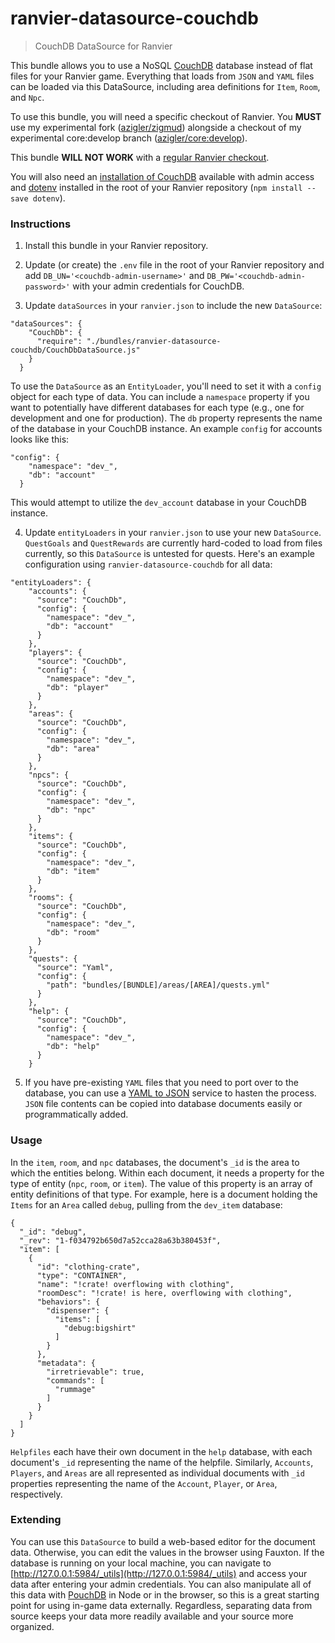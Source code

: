# ranvier-datasource-couchdb

> CouchDB DataSource for Ranvier

This bundle allows you to use a NoSQL [CouchDB](https://couchdb.apache.org/) database instead of flat files for your Ranvier game. Everything that loads from `JSON` and `YAML` files can be loaded via this DataSource, including area definitions for `Item`, `Room`, and `Npc`.

To use this bundle, you will need a specific checkout of Ranvier. You __MUST__ use my experimental fork ([azigler/zigmud](https://github.com/azigler/zigmud)) alongside a checkout of my experimental core:develop branch ([azigler/core:develop](https://github.com/azigler/core/tree/develop)).

This bundle __WILL NOT WORK__ with a [regular Ranvier checkout](https://github.com/RanvierMUD/ranviermud).

You will also need an [installation of CouchDB](https://docs.couchdb.org/en/stable/install/index.html) available with admin access and [dotenv](https://www.npmjs.com/package/dotenv) installed in the root of your Ranvier repository (`npm install --save dotenv`).

### Instructions

1. Install this bundle in your Ranvier repository.

2. Update (or create) the `.env` file in the root of your Ranvier repository and add `DB_UN='<couchdb-admin-username>'` and `DB_PW='<couchdb-admin-password>'` with your admin credentials for CouchDB.

3. Update `dataSources` in your `ranvier.json` to include the new `DataSource`:

```
"dataSources": {
    "CouchDb": {
      "require": "./bundles/ranvier-datasource-couchdb/CouchDbDataSource.js"
    }
  }
```

To use the `DataSource` as an `EntityLoader`, you'll need to set it with a `config` object for each type of data. You can include a `namespace` property if you want to potentially have different databases for each type (e.g., one for development and one for production). The `db` property represents the name of the database in your CouchDB instance. An example `config` for accounts looks like this:

```
"config": {
    "namespace": "dev_",
    "db": "account"
  }
```

This would attempt to utilize the `dev_account` database in your CouchDB instance.

4. Update `entityLoaders` in your `ranvier.json` to use your new `DataSource`. `QuestGoals` and `QuestRewards` are currently hard-coded to load from files currently, so this `DataSource` is untested for quests. Here's an example configuration using `ranvier-datasource-couchdb` for all data:
```
"entityLoaders": {
    "accounts": {
      "source": "CouchDb",
      "config": {
        "namespace": "dev_",
        "db": "account"
      }
    },
    "players": {
      "source": "CouchDb",
      "config": {
        "namespace": "dev_",
        "db": "player"
      }
    },
    "areas": {
      "source": "CouchDb",
      "config": {
        "namespace": "dev_",
        "db": "area"
      }
    },
    "npcs": {
      "source": "CouchDb",
      "config": {
        "namespace": "dev_",
        "db": "npc"
      }
    },
    "items": {
      "source": "CouchDb",
      "config": {
        "namespace": "dev_",
        "db": "item"
      }
    },
    "rooms": {
      "source": "CouchDb",
      "config": {
        "namespace": "dev_",
        "db": "room"
      }
    },
    "quests": {
      "source": "Yaml",
      "config": {
        "path": "bundles/[BUNDLE]/areas/[AREA]/quests.yml"
      }
    },
    "help": {
      "source": "CouchDb",
      "config": {
        "namespace": "dev_",
        "db": "help"
      }
    }
 ```
 
5. If you have pre-existing `YAML` files that you need to port over to the database, you can use a [YAML to JSON](https://www.convertjson.com/yaml-to-json.htm) service to hasten the process. `JSON` file contents can be copied into database documents easily or programmatically added.

### Usage

In the `item`, `room`, and `npc` databases, the document's `_id` is the area to which the entities belong. Within each document, it needs a property for the type of entity (`npc`, `room`, or `item`). The value of this property is an array of entity definitions of that type. For example, here is a document holding the `Items` for an `Area` called `debug`, pulling from the `dev_item` database:

```
{
  "_id": "debug",
  "_rev": "1-f034792b650d7a52cca28a63b380453f",
  "item": [
    {
      "id": "clothing-crate",
      "type": "CONTAINER",
      "name": "!crate! overflowing with clothing",
      "roomDesc": "!crate! is here, overflowing with clothing",
      "behaviors": {
        "dispenser": {
          "items": [
            "debug:bigshirt"
          ]
        }
      },
      "metadata": {
        "irretrievable": true,
        "commands": [
          "rummage"
        ]
      }
    }
  ]
}
```
`Helpfiles` each have their own document in the `help` database, with each document's `_id` representing the name of the helpfile. Similarly, `Accounts`, `Players`, and `Areas` are all represented as individual documents with `_id` properties representing the name of the `Account`, `Player`, or `Area`, respectively.

### Extending

You can use this `DataSource` to build a web-based editor for the document data. Otherwise, you can edit the values in the browser using Fauxton. If the database is running on your local machine, you can navigate to [http://127.0.0.1:5984/_utils](http://127.0.0.1:5984/_utils) and access your data after entering your admin credentials. You can also manipulate all of this data with [PouchDB](https://pouchdb.com/) in Node or in the browser, so this is a great starting point for using in-game data externally. Regardless, separating data from source keeps your data more readily available and your source more organized.